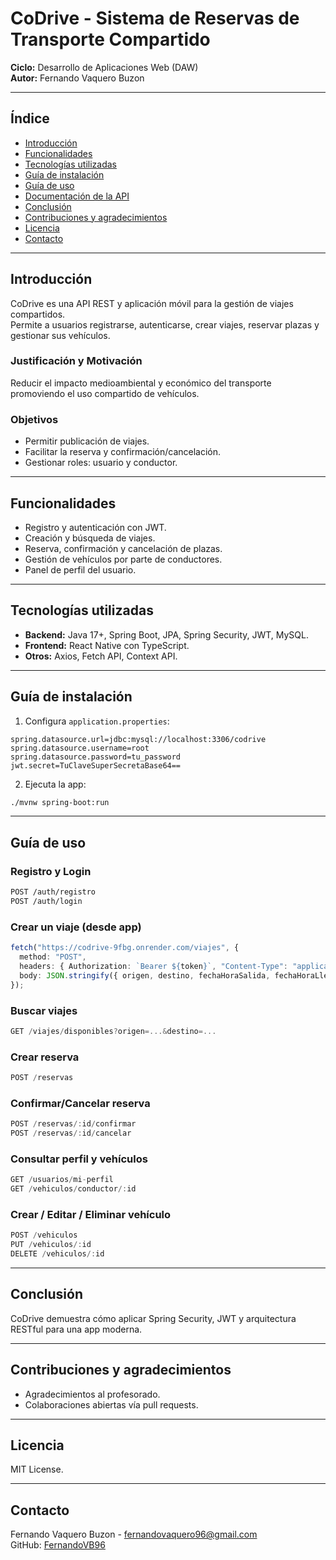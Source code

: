
# CoDrive - Sistema de Reservas de Transporte Compartido

**Ciclo:** Desarrollo de Aplicaciones Web (DAW)  
**Autor:** Fernando Vaquero Buzon

---

## Índice

- [Introducción](#introducción)
- [Funcionalidades](#funcionalidades)
- [Tecnologías utilizadas](#tecnologías-utilizadas)
- [Guía de instalación](#guía-de-instalación)
- [Guía de uso](#guía-de-uso)
- [Documentación de la API](#documentación-de-la-api)
- [Conclusión](#conclusión)
- [Contribuciones y agradecimientos](#contribuciones-y-agradecimientos)
- [Licencia](#licencia)
- [Contacto](#contacto)

---

## Introducción

CoDrive es una API REST y aplicación móvil para la gestión de viajes compartidos.  
Permite a usuarios registrarse, autenticarse, crear viajes, reservar plazas y gestionar sus vehículos.

### Justificación y Motivación

Reducir el impacto medioambiental y económico del transporte promoviendo el uso compartido de vehículos.

### Objetivos

- Permitir publicación de viajes.
- Facilitar la reserva y confirmación/cancelación.
- Gestionar roles: usuario y conductor.

---

## Funcionalidades

- Registro y autenticación con JWT.
- Creación y búsqueda de viajes.
- Reserva, confirmación y cancelación de plazas.
- Gestión de vehículos por parte de conductores.
- Panel de perfil del usuario.

---

## Tecnologías utilizadas

- **Backend:** Java 17+, Spring Boot, JPA, Spring Security, JWT, MySQL.
- **Frontend:** React Native con TypeScript.
- **Otros:** Axios, Fetch API, Context API.

---

## Guía de instalación

1. Configura `application.properties`:

```properties
spring.datasource.url=jdbc:mysql://localhost:3306/codrive
spring.datasource.username=root
spring.datasource.password=tu_password
jwt.secret=TuClaveSuperSecretaBase64==
```

2. Ejecuta la app:

```bash
./mvnw spring-boot:run
```

---

## Guía de uso

### Registro y Login

```bash
POST /auth/registro
POST /auth/login
```

### Crear un viaje (desde app)

```ts
fetch("https://codrive-9fbg.onrender.com/viajes", {
  method: "POST",
  headers: { Authorization: `Bearer ${token}`, "Content-Type": "application/json" },
  body: JSON.stringify({ origen, destino, fechaHoraSalida, fechaHoraLlegada, plazasTotales }),
});
```

### Buscar viajes

```ts
GET /viajes/disponibles?origen=...&destino=...
```

### Crear reserva

```ts
POST /reservas
```

### Confirmar/Cancelar reserva

```ts
POST /reservas/:id/confirmar
POST /reservas/:id/cancelar
```

### Consultar perfil y vehículos

```ts
GET /usuarios/mi-perfil
GET /vehiculos/conductor/:id
```

### Crear / Editar / Eliminar vehículo

```ts
POST /vehiculos
PUT /vehiculos/:id
DELETE /vehiculos/:id
```

---

## Conclusión

CoDrive demuestra cómo aplicar Spring Security, JWT y arquitectura RESTful para una app moderna.

---

## Contribuciones y agradecimientos

- Agradecimientos al profesorado.
- Colaboraciones abiertas vía pull requests.

---

## Licencia

MIT License.

---

## Contacto

Fernando Vaquero Buzon - fernandovaquero96@gmail.com  
GitHub: [FernandoVB96](https://github.com/FernandoVB96)
